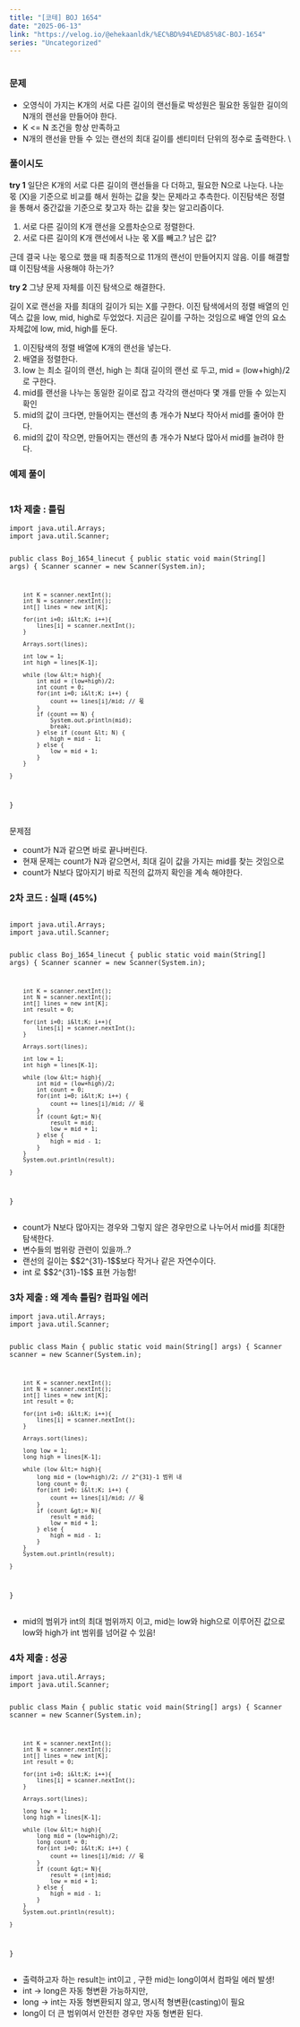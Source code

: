 ```yaml
---
title: "[코테] BOJ 1654"
date: "2025-06-13"
link: "https://velog.io/@ehekaanldk/%EC%BD%94%ED%85%8C-BOJ-1654"
series: "Uncategorized"
---
```


<p><img alt="" src="https://velog.velcdn.com/images/ehekaanldk/post/205ad85a-5f70-4717-9afc-b2701834ae1c/image.png" /></p>
<h3 id="문제">문제</h3>
<ul>
<li>오영식이 가지는 K개의 서로 다른 길이의 랜선들로 박성원은 필요한 동일한 길이의 N개의 랜선을 만들어야 한다. </li>
<li>K &lt;= N 조건을 항상 만족하고</li>
<li>N개의 랜선을 만들 수 있는 랜선의 최대 길이를 센티미터 단위의 정수로 출력한다. \</li>
</ul>
<h3 id="풀이시도">풀이시도</h3>
<p><strong>try 1</strong>
일단은 K개의 서로 다른 길이의 랜선들을 다 더하고, 필요한 N으로 나눈다. 
나눈 몫 (X)을 기준으로 비교를 해서 원하는 값을 찾는 문제라고 추측한다.
이진탐색은 정렬을 통해서 중간값을 기준으로 찾고자 하는 값을 찾는 알고리즘이다. </p>
<ol>
<li>서로 다른 길이의 K개 랜선을 오름차순으로 정렬한다. </li>
<li>서로 다른 길이의 K개 랜선에서 나눈 몫 X를 빼고.? 남은 값?</li>
</ol>
<p>근데 결국 나눈 몫으로 했을 때 최종적으로 11개의 랜선이 만들어지지 않음.
이를 해결할 떄 이진탐색을 사용해야  하는가?</p>
<p><strong>try 2</strong>
그냥 문제 자체를 이진 탐색으로 해결한다. </p>
<p>길이 X로 랜선을 자를 최대의 길이가 되는 X를 구한다. 
이진 탐색에서의 정렬 배열의 인덱스 값을 low, mid, high로 두었었다. 
지금은 길이를 구하는 것임으로 배열 안의 요소 자체값에 low, mid, high를 둔다.</p>
<ol>
<li>이진탐색의 정렬 배열에 K개의 랜선을 넣는다.</li>
<li>배열을 정렬한다. </li>
<li>low 는 최소 길이의 랜선, high 는 최대 길이의 랜선 로 두고, mid = (low+high)/2 로 구한다. </li>
<li>mid를 랜선을 나누는 동일한 길이로 잡고 각각의 랜선마다 몇 개를 만들 수 있는지 확인</li>
<li>mid의 값이 크다면, 만들어지는 랜선의 총 개수가 N보다 작아서 mid를 줄어야 한다.</li>
<li>mid의 값이 작으면, 만들어지는 랜선의 총 개수가 N보다 많아서 mid를 늘려야 한다. </li>
</ol>
<h3 id="예제-풀이">예제 풀이</h3>
<p><img alt="" src="https://velog.velcdn.com/images/ehekaanldk/post/da5a5504-3aad-48cb-8c08-937009dfd142/image.png" /></p>
<h3 id="1차-제출--틀림">1차 제출 : 틀림</h3>
<pre><code>import java.util.Arrays;
import java.util.Scanner;

public class Boj_1654_linecut {
    public static void main(String[] args) {
        Scanner scanner = new Scanner(System.in);

        int K = scanner.nextInt();
        int N = scanner.nextInt();
        int[] lines = new int[K];

        for(int i=0; i&lt;K; i++){
            lines[i] = scanner.nextInt();
        }

        Arrays.sort(lines);

        int low = 1;
        int high = lines[K-1];

        while (low &lt;= high){
            int mid = (low+high)/2;
            int count = 0;
            for(int i=0; i&lt;K; i++) {
                count += lines[i]/mid; // 몫
            }
            if (count == N) {
                System.out.println(mid);
                break;
            } else if (count &lt; N) {
                high = mid - 1;
            } else {
                low = mid + 1;
            }
        }

    }
}</code></pre><p>문제점</p>
<ul>
<li>count가 N과 같으면 바로 끝나버린다. </li>
<li>현재 문제는 count가 N과 같으면서, 최대 길이 값을 가지는 mid를 찾는 것임으로</li>
<li>count가 N보다 많아지기 바로 직전의 값까지 확인을 계속 해야한다. </li>
</ul>
<h3 id="2차-코드--실패-45">2차 코드 : 실패 (45%)</h3>
<pre><code>
import java.util.Arrays;
import java.util.Scanner;

public class Boj_1654_linecut {
    public static void main(String[] args) {
        Scanner scanner = new Scanner(System.in);

        int K = scanner.nextInt();
        int N = scanner.nextInt();
        int[] lines = new int[K];
        int result = 0;

        for(int i=0; i&lt;K; i++){
            lines[i] = scanner.nextInt();
        }

        Arrays.sort(lines);

        int low = 1;
        int high = lines[K-1];

        while (low &lt;= high){
            int mid = (low+high)/2;
            int count = 0;
            for(int i=0; i&lt;K; i++) {
                count += lines[i]/mid; // 몫
            }
            if (count &gt;= N){
                result = mid;
                low = mid + 1;
            } else {
                high = mid - 1;
            }
        }
        System.out.println(result);

    }
}
</code></pre><ul>
<li>count가 N보다 많아지는 경우와 그렇지 않은 경우만으로 나누어서 mid를 최대한 탐색한다. </li>
<li>변수들의 범위랑 관련이 있을까..?</li>
<li>랜선의 길이는 $$2^{31}-1$$보다 작거나 같은 자연수이다. </li>
<li>int 로 $$2^{31}-1$$ 표현 가능함!</li>
</ul>
<h3 id="3차-제출--왜-계속-틀림-컴파일-에러">3차 제출 : 왜 계속 틀림? 컴파일 에러</h3>
<pre><code>import java.util.Arrays;
import java.util.Scanner;

public class Main {
    public static void main(String[] args) {
        Scanner scanner = new Scanner(System.in);

        int K = scanner.nextInt();
        int N = scanner.nextInt();
        int[] lines = new int[K];
        int result = 0;

        for(int i=0; i&lt;K; i++){
            lines[i] = scanner.nextInt();
        }

        Arrays.sort(lines);

        long low = 1;
        long high = lines[K-1];

        while (low &lt;= high){
            long mid = (low+high)/2; // 2^{31}-1 범위 내
            long count = 0;
            for(int i=0; i&lt;K; i++) {
                count += lines[i]/mid; // 몫
            }
            if (count &gt;= N){
                result = mid;
                low = mid + 1;
            } else {
                high = mid - 1;
            }
        }
        System.out.println(result);

    }
}</code></pre><ul>
<li>mid의 범위가 int의 최대 범위까지 이고, mid는 low와 high으로 이루어진 값으로 low와 high가 int 범위를 넘어갈 수 있음!</li>
</ul>
<h3 id="4차-제출--성공">4차 제출 : 성공</h3>
<pre><code>import java.util.Arrays;
import java.util.Scanner;

public class Main {
    public static void main(String[] args) {
        Scanner scanner = new Scanner(System.in);

        int K = scanner.nextInt();
        int N = scanner.nextInt();
        int[] lines = new int[K];
        int result = 0;

        for(int i=0; i&lt;K; i++){
            lines[i] = scanner.nextInt();
        }

        Arrays.sort(lines);

        long low = 1;
        long high = lines[K-1];

        while (low &lt;= high){
            long mid = (low+high)/2;
            long count = 0;
            for(int i=0; i&lt;K; i++) {
                count += lines[i]/mid; // 몫
            }
            if (count &gt;= N){
                result = (int)mid;
                low = mid + 1;
            } else {
                high = mid - 1;
            }
        }
        System.out.println(result);

    }
}</code></pre><ul>
<li>출력하고자 하는 result는 int이고 , 구한 mid는 long이여서 컴파일 에러 발생!</li>
<li>int → long은 자동 형변환 가능하지만,</li>
<li>long → int는 자동 형변환되지 않고, 명시적 형변환(casting)이 필요</li>
<li>long이 더 큰 범위여서 안전한 경우만 자동 형변환 된다.</li>
</ul>
